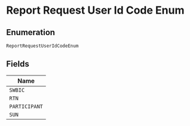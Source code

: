 
# Report Request User Id Code Enum

## Enumeration

`ReportRequestUserIdCodeEnum`

## Fields

| Name |
|  --- |
| `SWBIC` |
| `RTN` |
| `PARTICIPANT` |
| `SUN` |

